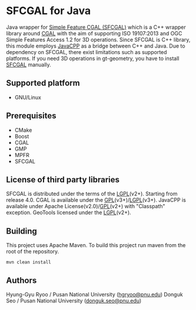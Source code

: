 # SFCGAL for Java

Java wrapper for [Simple Feature CGAL (SFCGAL)](http://sfcgal.org) which is a C++ wrapper library around [CGAL](http://www.cgal.org) with the aim of supporting ISO 19107:2013 and OGC Simple Features Access 1.2 for 3D operations. Since SFCGAL is C++ library, this module employs [JavaCPP](https://github.com/bytedeco/javacpp) as a bridge between C++ and Java. Due to dependency on SFCGAL, there exist limitations such as supported platforms. If you need 3D operations in gt-geometry, you have to install [SFCGAL](http://sfcgal.org) manually.

## Supported platform
  * GNU/Linux

## Prerequisites
 * CMake
 * Boost
 * CGAL
 * GMP
 * MPFR
 * SFCGAL
 
## License of third party libraries
SFCGAL is distributed under the terms of the [LGPL](http://www.gnu.org/licenses/old-licenses/lgpl-2.0.html)(v2+). Starting from release 4.0. CGAL is available under the [GPL](http://www.gnu.org/copyleft/gpl.html)(v3+)/[LGPL](http://www.gnu.org/copyleft/lesser.html)(v3+). JavaCPP is available under Apache License(v2.0)/[GPL](http://www.gnu.org/copyleft/gpl.html)(v2+) with "Classpath" exception. GeoTools licensed under the [LGPL](http://www.gnu.org/licenses/old-licenses/lgpl-2.0.html)(v2+).

## Building
This project uses Apache Maven. To build this project run maven from the root of the repository.  
```
mvn clean install
```

## Authors
Hyung-Gyu Ryoo / Pusan National University (hgryoo@pnu.edu)
Donguk Seo / Pusan National University (donguk.seo@pnu.edu)

